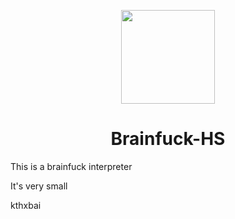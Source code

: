 <div align="center">
	<p>
	   <img src="https://owen.cafe/brainfuck-animated.815a2b39.svg" height="150">
	</p>
	<h1>Brainfuck-HS</h1>
</div>

This is a brainfuck interpreter

It's very small

kthxbai
